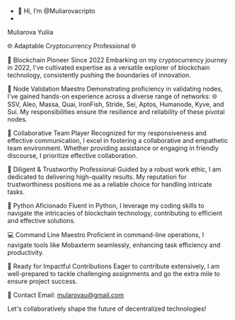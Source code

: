 - 👋 Hi, I’m @Muliarovacripto
- 
Muliarova Yuliia

🌐 Adaptable Cryptocurrency Professional 🌐

🚀 Blockchain Pioneer Since 2022
Embarking on my cryptocurrency journey in 2022, I've cultivated expertise as a versatile explorer of blockchain technology, consistently pushing the boundaries of innovation.

🔗 Node Validation Maestro
Demonstrating proficiency in validating nodes, I've gained hands-on experience across a diverse range of networks: 🌐 SSV, Aleo, Massa, Quai, IronFish, Stride, Sei, Aptos, Humanode, Kyve, and Sui. My responsibilities ensure the resilience and reliability of these pivotal nodes.

🤝 Collaborative Team Player
Recognized for my responsiveness and effective communication, I excel in fostering a collaborative and empathetic team environment. Whether providing assistance or engaging in friendly discourse, I prioritize effective collaboration.

💪 Diligent & Trustworthy Professional
Guided by a robust work ethic, I am dedicated to delivering high-quality results. My reputation for trustworthiness positions me as a reliable choice for handling intricate tasks.

🐍 Python Aficionado
Fluent in Python, I leverage my coding skills to navigate the intricacies of blockchain technology, contributing to efficient and effective solutions.

💻 Command Line Maestro
Proficient in command-line operations, I navigate tools like Mobaxterm seamlessly, enhancing task efficiency and productivity.

🚀 Ready for Impactful Contributions
Eager to contribute extensively, I am well-prepared to tackle challenging assignments and go the extra mile to ensure project success.

📧 Contact
Email: mularovau@gmail.com

Let's collaboratively shape the future of decentralized technologies!
